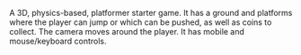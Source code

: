A 3D, physics-based, platformer starter game. It has a ground and platforms where the player can jump or which can be pushed, as well as coins to collect.
The camera moves around the player. It has mobile and mouse/keyboard controls.